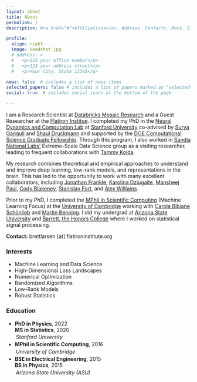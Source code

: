 ```yaml
---
layout: about
title: About
permalink: /
description: #<a href="#">Affiliations</a>. Address. Contacts. Moto. Etc.

profile:
  align: right
  image: Headshot.jpg
  # address: >
  #   <p>555 your office number</p>
  #   <p>123 your address street</p>
  #   <p>Your City, State 12345</p>

news: false  # includes a list of news items
selected_papers: false # includes a list of papers marked as "selected={true}"
social: true  # includes social icons at the bottom of the page

---
```


I am a Research Scientist at [Databricks Mosaic Research](https://www.databricks.com/research/mosaic) and a Guest Researcher at the [Flatiron Institue](https://www.simonsfoundation.org/flatiron/). I completed my PhD in the [Neural Dynamics and Computation Lab](https://ganguli-gang.stanford.edu/index.html) at [Stanford University](https://www.stanford.edu/) co-advised by [Surya Ganguli](https://ganguli-gang.stanford.edu/surya.html) and [Shaul Druckmann](https://www.druckmannlab.com/) and supported by the [DOE Computational Science Graduate Fellowship](https://www.krellinst.org/csgf/alumni/profile?n=larsen2016). Through this program, I also worked in [Sandia National Labs'](https://www.sandia.gov/) Extreme-Scale Data Science group as a visiting researcher, leading to frequent collaborations with [Tammy Kolda](https://www.mathsci.ai/).

My research combines theoretical and empirical approaches to understand and improve deep learning, low-rank models, and representations in the brain.
This has led to the opportunity to work with many excellent collaborators, including [Jonathan Frankle](http://www.jfrankle.com/), [Karolina Dziugaite](https://gkdz.org/), [Mansheej Paul](https://scholar.google.com/citations?user=gmZt3VgAAAAJ&hl), [Cody Blakeney](https://www.linkedin.com/in/cody-blakeney-796557105/), [Stanislav Fort](https://stanislavfort.github.io/), and [Alex Williams](http://alexhwilliams.info/).

Prior to my PhD, I completed the [MPhil in Scientific Computing](https://www.csc.cam.ac.uk/academic/MPhilSciComp) (Machine Learning Focus) at the [University of Cambridge](https://www.cam.ac.uk/) working with [Carola Bibiane Schönlieb](http://www.damtp.cam.ac.uk/user/cbs31/Home.html) and [Martin Benning](https://www.qmul.ac.uk/maths/profiles/benningmartin.html). I did my undergrad at [Arizona State University](https://www.asu.edu/) and [Barrett, the Honors College](https://barretthonors.asu.edu/) where I worked on statistical signal processing.

<!-- Put your address / P.O. box / other info right below your picture. You can also disable any these elements by editing `profile` property of the YAML header of your `_pages/about.md`. Edit `_bibliography/papers.bib` and Jekyll will render your [publications page](/al-folio/publications/) automatically. -->

<!-- Link to your social media connections, too. This theme is set up to use [Font Awesome icons](http://fortawesome.github.io/Font-Awesome/) and [Academicons](https://jpswalsh.github.io/academicons/), like the ones below. Add your Facebook, Twitter, LinkedIn, Google Scholar, or just disable all of them. -->

**Contact:** brettlarsen [at] flatironinstitute.org

<style>
.course {
margin: 0;
padding: 0;
}

.institution {
margin: 0;
padding: 0.2em;
font-style: italic;
}
</style>

<div class="row">    
      <div class="col-sm-5">
        <h3>Interests</h3>
        <ul class="ul-interests">  
          <li>Machine Learning and Data Science</li> 
          <li>High-Dimensional Loss Landscapes</li>
          <li>Numerical Optimization</li> 
          <li>Randomized Algorithms</li> 
          <li>Low-Rank Models</li>        
          <li>Robust Statistics</li>   
        </ul>
      </div>     
      <div class="col-sm-7">
        <h3>Education</h3>
        <ul class="ul-edu fa-ul">
          <li>
            <i class="fa-li fa fa-graduation-cap"></i>
            <div class="description">
              <p class="course"> <b>PhD in Physics</b>, 2022  </p>
              <p class="course"> <b>MS in Statistics</b>, 2020 </p>
              <p class="institution">Stanford University</p>
            </div>
          </li>
          <li>
            <i class="fa-li fa fa-graduation-cap"></i>
            <div class="description">
              <p class="course"><b>MPhil in Scientific Computing</b>, 2016</p>
              <p class="institution">University of Cambridge</p>
            </div>
          </li>
          <li>
            <i class="fa-li fa fa-graduation-cap"></i>
            <div class="description">
              <p class="course"><b>BSE in Electrical Engineering</b>, 2015</p>
              <p class="course"><b>BS in Physics</b>, 2015</p>
              <p class="institution">Arizona State University (ASU)</p>
            </div>
          </li>     
        </ul>
      </div>
    </div>